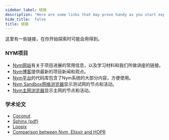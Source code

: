 ```yaml
---
sidebar_label: 链接
description: "Here are some links that may prove handy as you start exploring Nym, and the Nym community."
hide_title:  false
title: 链接
---
```


这里有一些链接，在你开始探索时可能会用得到。

### NYM项目

- [Nym网站](https://nymtech.net)有关于项目进展的常用信息，以及学习材料和我们所做讲座的链接。
- [Nym博客](https://medium.com/nymtech)提供最新的项目新闻和观点。
- [Nym平台](https://github.com/nymtech/nym)的代码库包含了Nym系统的大部分内容，方便使用。
- [Nym Sandbox网络浏览器](https://sandbox-explorer.nymtech.net)显示测试网的节点和活动。
- [Nym主网浏览器](https://explorer.nymtech.net/overview)显示主网的节点和活动。

### 学术论文

- [Coconut](https://arxiv.org/abs/1802.07344)
- [Sphinx (pdf)](https://www.cypherpunks.ca/~iang/pubs/Sphinx_Oakland09.pdf)
- [Loopix](https://arxiv.org/abs/1703.00536)
- [Comparison between Nym, Elixxir and HOPR](https://arxiv.org/abs/2107.12172)